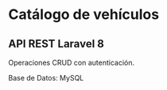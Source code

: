 # Catálogo de vehículos 
## API REST Laravel 8
Operaciones CRUD con autenticación.

Base de Datos: MySQL